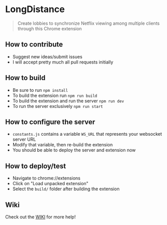 # LongDistance

> Create lobbies to synchronize Netflix viewing among multiple clients through this Chrome extension

## How to contribute

- Suggest new ideas/submit issues
- I will accept pretty much all pull requests initially

## How to build

- Be sure to run `npm install`
- To build the extension run `npm run build`
- To build the extension and run the server `npm run dev`
- To run the server exclusively `npm run start`

## How to configure the server

- `constants.js` contains a variable `WS_URL` that represents your websocket server URL
- Modify that variable, then re-build the extension
- You should be able to deploy the server and extension now

## How to deploy/test

- Navigate to chrome://extensions
- Click on "Load unpacked extension"
- Select the `build/` folder after building the extension

## Wiki

Check out the [WIKI](https://github.com/jonnylin13/LongDistance/wiki) for more help!
